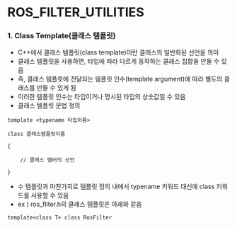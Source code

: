 ROS_FILTER_UTILITIES
===
### 1. Class Template(클래스 탬플릿)
- C++에서 클래스 템플릿(class template)이란 클래스의 일반화된 선언을 의미
- 클래스 템플릿을 사용하면, 타입에 따라 다르게 동작하는 클래스 집합을 만들 수 있음
- 즉, 클래스 템플릿에 전달되는 템플릿 인수(template argument)에 따라 별도의 클래스를 만들 수 있게 됨
- 이러한 템플릿 인수는 타입이거나 명시된 타입의 상숫값일 수 있음
- 클래스 템플릿 문법 정의
```
template <typename 타입이름>

class 클래스템플릿이름

{

    // 클래스 멤버의 선언

}
```
- 수 템플릿과 마찬가지로 템플릿 정의 내에서 typename 키워드 대신에 class 키워드를 사용할 수 있음
- ex ) ros_fliter.h의 클래스 템플릿은 아래와 같음
```
template<class T> class RosFilter
```

